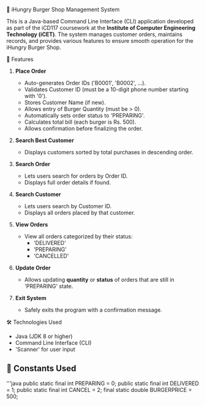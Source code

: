 🍔 iHungry Burger Shop Management System

This is a Java-based Command Line Interface (CLI) application developed as part of the iCD117 coursework at the **Institute of Computer Engineering Technology (iCET)**. The system manages customer orders, maintains records, and provides various features to ensure smooth operation for the iHungry Burger Shop.

📌 Features

1. **Place Order**
   - Auto-generates Order IDs ('B0001', 'B0002', ...).
   - Validates Customer ID (must be a 10-digit phone number starting with '0').
   - Stores Customer Name (if new).
   - Allows entry of Burger Quantity (must be > 0).
   - Automatically sets order status to 'PREPARING'.
   - Calculates total bill (each burger is Rs. 500).
   - Allows confirmation before finalizing the order.

2. **Search Best Customer**
   - Displays customers sorted by total purchases in descending order.

3. **Search Order**
   - Lets users search for orders by Order ID.
   - Displays full order details if found.

4. **Search Customer**
   - Lets users search by Customer ID.
   - Displays all orders placed by that customer.

5. **View Orders**
   - View all orders categorized by their status:
     - 'DELIVERED'
     - 'PREPARING'
     - 'CANCELLED'

6. **Update Order**
   - Allows updating **quantity** or **status** of orders that are still in 'PREPARING' state.

7. **Exit System**
   - Safely exits the program with a confirmation message.

 🛠️ Technologies Used

- Java (JDK 8 or higher)
- Command Line Interface (CLI)
- 'Scanner' for user input

## 🧾 Constants Used

'''java
public static final int PREPARING = 0;
public static final int DELIVERED = 1;
public static final int CANCEL = 2;
final static double BURGERPRICE = 500;

